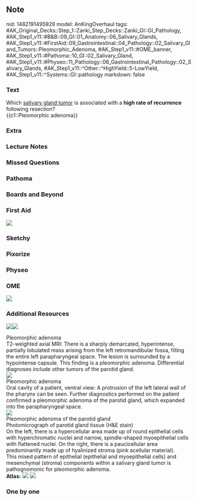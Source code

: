## Note
nid: 1482191495929
model: AnKingOverhaul
tags: #AK_Original_Decks::Step_1::Zanki_Step_Decks::Zanki_GI::GI_Pathology, #AK_Step1_v11::#B&B::09_GI::01_Anatomy::06_Salivary_Glands, #AK_Step1_v11::#FirstAid::09_Gastrointestinal::04_Pathology::02_Salivary_Gland_Tumors::Pleomorphic_Adenoma, #AK_Step1_v11::#OME_banner, #AK_Step1_v11::#Pathoma::10_GI::02_Salivary_Gland, #AK_Step1_v11::#Physeo::11_Pathology::06_Gastrointestinal_Pathology::02_Salivary_Glands, #AK_Step1_v11::^Other::^HighYield::5-LowYield, #AK_Step1_v11::^Systems::GI::pathology
markdown: false

### Text
<div>
  Which <u>salivary gland tumor</u> is associated with a <b>high
  rate of recurrence</b> following resection?
</div>
<div>
  {{c1::Pleomorphic adenoma}}
</div>

### Extra


### Lecture Notes


### Missed Questions


### Pathoma


### Boards and Beyond


### First Aid
<img src="tmp4YcOog.png">

### Sketchy


### Pixorize


### Physeo


### OME
<div class="ome-widget">
  <a href="https://onlinemeded.org?ref=anki"><img src=
  "_OME_AnkiFlashcards_General_3.png"></a>
</div>

### Additional Resources
<img src="big_517be8d472297.jpg"><img src="517be8d472297.jpg">
<div>
  <div>
    <div>
      Pleomorphic adenoma
    </div>
  </div>
  <div>
    <div>
      <div>
        T2-weighted axial MRI: There is a sharply demarcated,
        hyperintense, partially lobulated mass arising from the
        left retromandibular fossa, filling the entire left
        parapharyngeal space. The lesion is surrounded by a
        hypointense capsule. This finding is a pleomorphic adenoma.
        Differential diagnoses include other tumors of the parotid
        gland.
      </div>
    </div>
  </div>
</div>
<div><img src="big_517be8d4e76dc.jpg"></div>
<div>
  <div>
    <div>
      Pleomorphic adenoma
    </div>
  </div>
  <div>
    <div>
      <div>
        Oral cavity of a patient, ventral view: A protrusion of the
        left lateral wall of the pharynx can be seen. Further
        diagnostics performed on the patient confirmed a
        pleomorphic adenoma of the parotid gland, which expanded
        into the parapharyngeal space.
      </div>
    </div>
  </div>
</div>
<div><img src="big_59b52f629ca39.jpg"></div>
<div>
  Pleomorphic adenoma of the parotid gland
</div>
<div>
  <div>
    <div>
      Photomicrograph of parotid gland tissue (H&E stain)
    </div>
    <div>
      On the left, there is a hypercellular area made up of round
      epithelial cells with hyperchromatic nuclei and narrow,
      spindle-shaped myoepithelial cells with flattened nuclei. On
      the right, there is a paucicellular area predominantly made
      up of hyalinized stroma (pink acellular material).
    </div>
    <div>
      This mixed pattern of epithelial (epithelial and
      myoepithelial cells) and mesenchymal (stroma) components
      within a salivary gland tumor is pathognomonic for
      pleomorphic adenoma.
    </div>
  </div>
</div><b>Atlas:</b> <img src="tmpsGBugK.png"> <img src=
"tmpWSS_ua.png">

### One by one

